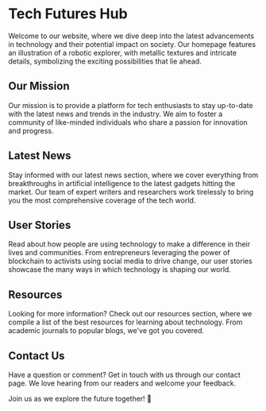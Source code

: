 <!--font:Lobster-->

# Tech Futures Hub

Welcome to our website, where we dive deep into the latest advancements in technology and their potential impact on society. Our homepage features an illustration of a robotic explorer, with metallic textures and intricate details, symbolizing the exciting possibilities that lie ahead.

## Our Mission

Our mission is to provide a platform for tech enthusiasts to stay up-to-date with the latest news and trends in the industry. We aim to foster a community of like-minded individuals who share a passion for innovation and progress.

## Latest News

Stay informed with our latest news section, where we cover everything from breakthroughs in artificial intelligence to the latest gadgets hitting the market. Our team of expert writers and researchers work tirelessly to bring you the most comprehensive coverage of the tech world.

## User Stories

Read about how people are using technology to make a difference in their lives and communities. From entrepreneurs leveraging the power of blockchain to activists using social media to drive change, our user stories showcase the many ways in which technology is shaping our world.

## Resources

Looking for more information? Check out our resources section, where we compile a list of the best resources for learning about technology. From academic journals to popular blogs, we've got you covered.

## Contact Us

Have a question or comment? Get in touch with us through our contact page. We love hearing from our readers and welcome your feedback.

Join us as we explore the future together! 🚀

<!--

Write me content for website with wallpaper which alt text is:

"An illustration of a robotic explorer, with metallic textures and intricate details."

The name/title of the page should not be 1:1 copy of the alt text but rather a real content of the website which is using this wallpaper.

- Use markdown format 
- Start with heading
- Heading should be short and concise
- The content should look like a real website 
- The website should not be about the wallpaper, wallpaper is just a related background
- Heading should be contain work "wallpaper" or "background"
- Include real sections like references, contact, user stories, etc. use things relevant to the page purpose.
- Feel free to use structure like headings, bullets, numbering, blockquotes, paragraphs, horizontal lines, etc.
- You can use formatting like bold or _italic_
- You can include UTF-8 emojis
- Links should be only #hash anchors (and you can refer to the document itself)
- Do not include images


---


# Exploring the Future: A Wallpaper for Tech Enthusiasts

Welcome to our website, where we explore the latest advancements in technology and their potential impact on society. Our wallpaper features an illustration of a robotic explorer, with metallic textures and intricate details, symbolizing the exciting possibilities that lie ahead.

## Our Mission

Our mission is to provide a platform for tech enthusiasts to stay up-to-date with the latest news and trends in the industry. We aim to foster a community of like-minded individuals who share a passion for innovation and progress.

## Latest News

Stay informed with our latest news section, where we cover everything from breakthroughs in artificial intelligence to the latest gadgets hitting the market. Our team of expert writers and researchers work tirelessly to bring you the most comprehensive coverage of the tech world.

## User Stories

Read about how people are using technology to make a difference in their lives and communities. From entrepreneurs leveraging the power of blockchain to activists using social media to drive change, our user stories showcase the many ways in which technology is shaping our world.

## References

Looking for more information? Check out our references section, where we compile a list of the best resources for learning about technology. From academic journals to popular blogs, we've got you covered.

## Contact Us

Have a question or comment? Get in touch with us through our contact page. We love hearing from our readers and welcome your feedback.

Join us as we explore the future together! 🚀


---


Heading should not include word "wallpaper". The website should not be about the wallpaper itself, wallpaper is just a related background, rewrite whole content.


---


# Exploring the Future: A Tech Enthusiast's Hub

Welcome to our website, where we dive deep into the latest advancements in technology and their potential impact on society. Our homepage features an illustration of a robotic explorer, with metallic textures and intricate details, symbolizing the exciting possibilities that lie ahead.

## Our Mission

Our mission is to provide a platform for tech enthusiasts to stay up-to-date with the latest news and trends in the industry. We aim to foster a community of like-minded individuals who share a passion for innovation and progress.

## Latest News

Stay informed with our latest news section, where we cover everything from breakthroughs in artificial intelligence to the latest gadgets hitting the market. Our team of expert writers and researchers work tirelessly to bring you the most comprehensive coverage of the tech world.

## User Stories

Read about how people are using technology to make a difference in their lives and communities. From entrepreneurs leveraging the power of blockchain to activists using social media to drive change, our user stories showcase the many ways in which technology is shaping our world.

## Resources

Looking for more information? Check out our resources section, where we compile a list of the best resources for learning about technology. From academic journals to popular blogs, we've got you covered.

## Contact Us

Have a question or comment? Get in touch with us through our contact page. We love hearing from our readers and welcome your feedback.

Join us as we explore the future together! 🚀

-->
